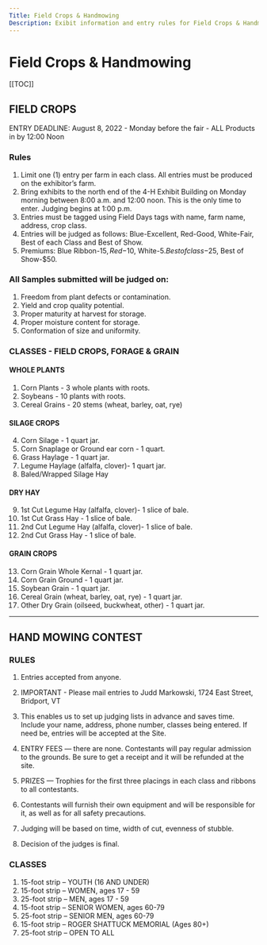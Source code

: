 ```yaml
---
Title: Field Crops & Handmowing 
Description: Exibit information and entry rules for Field Crops & Handmowing at the Addison County Fair and Field Days.
---
```


# Field Crops & Handmowing

[[TOC]]

## FIELD CROPS

ENTRY DEADLINE: August 8, 2022 - Monday before the fair - ALL Products in by 12:00 Noon

### Rules
1. Limit one (1) entry per farm in each class. All entries must be produced on the exhibitor’s farm.
2. Bring exhibits to the north end of the 4-H Exhibit Building on Monday morning between
8:00 a.m. and 12:00 noon. This is the only time to enter. Judging begins at 1:00 p.m.
3. Entries must be tagged using Field Days tags with name, farm name, address, crop class.
4. Entries will be judged as follows: Blue-Excellent, Red-Good, White-Fair, Best of each Class and Best of Show.
5. Premiums: Blue Ribbon-$15, Red-$10, White-$5. Best of class-$25, Best of Show-$50.

### All Samples submitted will be judged on:
1. Freedom from plant defects or contamination.
2. Yield and crop quality potential.
3. Proper maturity at harvest for storage.
4. Proper moisture content for storage.
5. Conformation of size and uniformity.

### CLASSES - FIELD CROPS, FORAGE & GRAIN
#### WHOLE PLANTS
1.  Corn Plants - 3 whole plants with roots.
2.  Soybeans - 10 plants with roots.
3.  Cereal Grains - 20 stems (wheat, barley, oat, rye)
#### SILAGE CROPS
4.  Corn Silage - 1 quart jar.
5.  Corn Snaplage or Ground ear corn - 1 quart.
6.  Grass Haylage - 1 quart jar.
7.  Legume Haylage (alfalfa, clover)- 1 quart jar.
8.  Baled/Wrapped Silage Hay
#### DRY HAY 
9.  1st Cut Legume Hay (alfalfa, clover)- 1 slice of bale.
10. 1st Cut Grass Hay - 1 slice of bale.
11. 2nd Cut Legume Hay (alfalfa, clover)- 1 slice of bale.
12. 2nd Cut Grass Hay - 1 slice of bale.
#### GRAIN CROPS
13. Corn Grain Whole Kernal - 1 quart jar.
14. Corn Grain Ground - 1 quart jar.
15. Soybean Grain - 1 quart jar.
18. Cereal Grain (wheat, barley, oat, rye) - 1 quart jar.
19. Other Dry Grain (oilseed, buckwheat, other) - 1 quart jar.

---

## HAND MOWING CONTEST
### RULES

1. Entries accepted from anyone.
2. IMPORTANT - Please mail entries to Judd Markowski, 1724 East Street, Bridport, VT
05734. This enables us to set up judging lists in advance and saves time. Include your
name, address, phone number, classes being entered. If need be, entries will be accepted
at the Site.
3. ENTRY FEES — there are none. Contestants will pay regular admission to the grounds.
Be sure to get a receipt and it will be refunded at the site.
4. PRIZES — Trophies for the first three placings in each class and ribbons to all contestants.
5. Contestants will furnish their own equipment and will be responsible for it, as well as for
all safety precautions.

6. Judging will be based on time, width of cut, evenness of stubble.
7. Decision of the judges is final.

### CLASSES

1. 15-foot strip – YOUTH (16 AND UNDER)
1. 15-foot strip – WOMEN, ages 17 - 59
1. 25-foot strip – MEN, ages 17 - 59
1. 15-foot strip – SENIOR WOMEN, ages 60-79
1. 25-foot strip – SENIOR MEN, ages 60-79
1. 15-foot strip – ROGER SHATTUCK MEMORIAL (Ages 80+)
7. 25-foot strip – OPEN TO ALL

